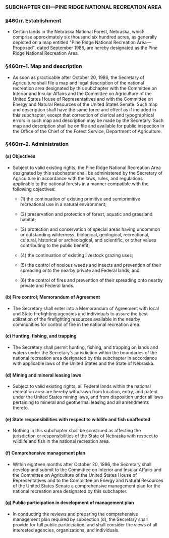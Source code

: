 ### SUBCHAPTER CIII—PINE RIDGE NATIONAL RECREATION AREA

### §460rr. Establishment
* Certain lands in the Nebraska National Forest, Nebraska, which comprise approximately six thousand six hundred acres, as generally depicted on a map entitled "Pine Ridge National Recreation Area—Proposed", dated September 1986, are hereby designated as the Pine Ridge National Recreation Area.

### §460rr–1. Map and description
* As soon as practicable after October 20, 1986, the Secretary of Agriculture shall file a map and legal description of the national recreation area designated by this subchapter with the Committee on Interior and Insular Affairs and the Committee on Agriculture of the United States House of Representatives and with the Committee on Energy and Natural Resources of the United States Senate. Such map and description shall have the same force and effect as if included in this subchapter, except that correction of clerical and typographical errors in such map and description may be made by the Secretary. Such map and description shall be on file and available for public inspection in the Office of the Chief of the Forest Service, Department of Agriculture.

### §460rr–2. Administration
#### (a) Objectives
* Subject to valid existing rights, the Pine Ridge National Recreation Area designated by this subchapter shall be administered by the Secretary of Agriculture in accordance with the laws, rules, and regulations applicable to the national forests in a manner compatible with the following objectives:

  * (1) the continuation of existing primitive and semiprimitive recreational use in a natural environment;

  * (2) preservation and protection of forest, aquatic and grassland habitat;

  * (3) protection and conservation of special areas having uncommon or outstanding wilderness, biological, geological, recreational, cultural, historical or archeological, and scientific, or other values contributing to the public benefit;

  * (4) the continuation of existing livestock grazing uses;

  * (5) the control of noxious weeds and insects and prevention of their spreading onto the nearby private and Federal lands; and

  * (6) the control of fires and prevention of their spreading onto nearby private and Federal lands.

#### (b) Fire control; Memorandum of Agreement
* The Secretary shall enter into a Memorandum of Agreement with local and State firefighting agencies and individuals to assure the best utilization of the firefighting resources available in the nearby communities for control of fire in the national recreation area.

#### (c) Hunting, fishing, and trapping
* The Secretary shall permit hunting, fishing, and trapping on lands and waters under the Secretary's jurisdiction within the boundaries of the national recreation area designated by this subchapter in accordance with applicable laws of the United States and the State of Nebraska.

#### (d) Mining and mineral leasing laws
* Subject to valid existing rights, all Federal lands within the national recreation area are hereby withdrawn from location, entry, and patent under the United States mining laws, and from disposition under all laws pertaining to mineral and geothermal leasing and all amendments thereto.

#### (e) State responsibilities with respect to wildlife and fish unaffected
* Nothing in this subchapter shall be construed as affecting the jurisdiction or responsibilities of the State of Nebraska with respect to wildlife and fish in the national recreation area.

#### (f) Comprehensive management plan
* Within eighteen months after October 20, 1986, the Secretary shall develop and submit to the Committee on Interior and Insular Affairs and the Committee on Agriculture of the United States House of Representatives and to the Committee on Energy and Natural Resources of the United States Senate a comprehensive management plan for the national recreation area designated by this subchapter.

#### (g) Public participation in development of management plan
* In conducting the reviews and preparing the comprehensive management plan required by subsection (d), the Secretary shall provide for full public participation, and shall consider the views of all interested agencies, organizations, and individuals.